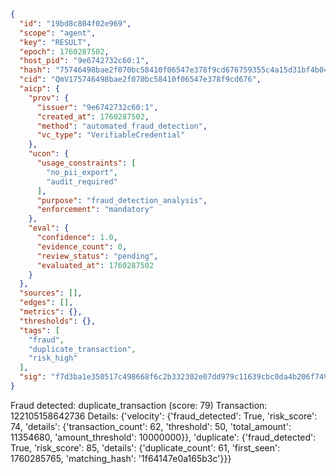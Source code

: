 ```json
{
  "id": "19bd8c804f02e969",
  "scope": "agent",
  "key": "RESULT",
  "epoch": 1760287502,
  "host_pid": "9e6742732c60:1",
  "hash": "75746498bae2f070bc58410f06547e378f9cd676759355c4a15d31bf4b045d3e",
  "cid": "QmV175746498bae2f070bc58410f06547e378f9cd676",
  "aicp": {
    "prov": {
      "issuer": "9e6742732c60:1",
      "created_at": 1760287502,
      "method": "automated_fraud_detection",
      "vc_type": "VerifiableCredential"
    },
    "ucon": {
      "usage_constraints": [
        "no_pii_export",
        "audit_required"
      ],
      "purpose": "fraud_detection_analysis",
      "enforcement": "mandatory"
    },
    "eval": {
      "confidence": 1.0,
      "evidence_count": 0,
      "review_status": "pending",
      "evaluated_at": 1760287502
    }
  },
  "sources": [],
  "edges": [],
  "metrics": {},
  "thresholds": {},
  "tags": [
    "fraud",
    "duplicate_transaction",
    "risk_high"
  ],
  "sig": "f7d3ba1e350517c498668f6c2b332302e07dd979c11639cbc0da4b206f749db7"
}
```

Fraud detected: duplicate_transaction (score: 79)
Transaction: 122105158642736
Details: {'velocity': {'fraud_detected': True, 'risk_score': 74, 'details': {'transaction_count': 62, 'threshold': 50, 'total_amount': 11354680, 'amount_threshold': 10000000}}, 'duplicate': {'fraud_detected': True, 'risk_score': 85, 'details': {'duplicate_count': 61, 'first_seen': 1760285765, 'matching_hash': '1f64147e0a165b3c'}}}
